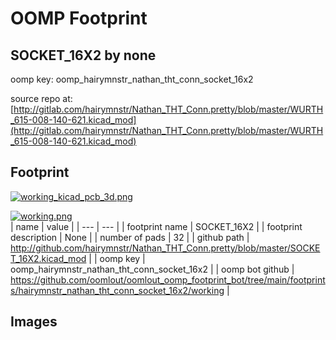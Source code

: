 # OOMP Footprint  
## SOCKET_16X2  by none  
  
oomp key: oomp_hairymnstr_nathan_tht_conn_socket_16x2  
  
source repo at: [http://gitlab.com/hairymnstr/Nathan_THT_Conn.pretty/blob/master/WURTH_615-008-140-621.kicad_mod](http://gitlab.com/hairymnstr/Nathan_THT_Conn.pretty/blob/master/WURTH_615-008-140-621.kicad_mod)  
## Footprint  
  
[![working_kicad_pcb_3d.png](working_kicad_pcb_3d_600.png)](working_kicad_pcb_3d.png)  
  
[![working.png](working_600.png)](working.png)  
| name | value | 
| --- | --- | 
| footprint name | SOCKET_16X2 | 
| footprint description | None | 
| number of pads | 32 | 
| github path | http://github.com/hairymnstr/Nathan_THT_Conn.pretty/blob/master/SOCKET_16X2.kicad_mod | 
| oomp key | oomp_hairymnstr_nathan_tht_conn_socket_16x2 | 
| oomp bot github | https://github.com/oomlout/oomlout_oomp_footprint_bot/tree/main/footprints/hairymnstr_nathan_tht_conn_socket_16x2/working | 
## Images  

